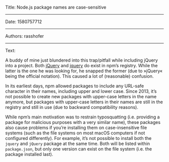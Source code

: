 Title: Node.js package names are case-sensitive

-----

Date: 1580757712

-----

Authors: rasshofer

-----

Text:

A buddy of mine just blundered into this trap/pitfall while including jQuery into a project. Both [jQuery](https://www.npmjs.com/package/jQuery) and [jquery](https://www.npmjs.com/package/jquery) do exist in npm’s registry. While the latter is the one he was looking for, he snapped the former (due to »jQuery« being the official notation). This caused a lot of (reasonable) confusion.

In its earliest days, npm allowed packages to include any URL-safe character in their names, including upper and lower case. Since 2013, it’s not possible to create new packages with upper-case letters in the name anymore, but packages with upper-case letters in their names are still in the registry and still in use (due to backward compatibility reasons).

While npm’s main motivation was to restrain typosquatting (i.e. providing a package for malicious purposes with a very similar name), these packages also cause problems if you’re installing them on case-insensitive file systems (such as the file systems on most macOS computers if not configured differently). For example, it’s not possible to install both the `jquery` and `jQuery` package at the same time. Both will be listed within `package.json`, but only one version can exist on the file system (i.e. the package installed last).
